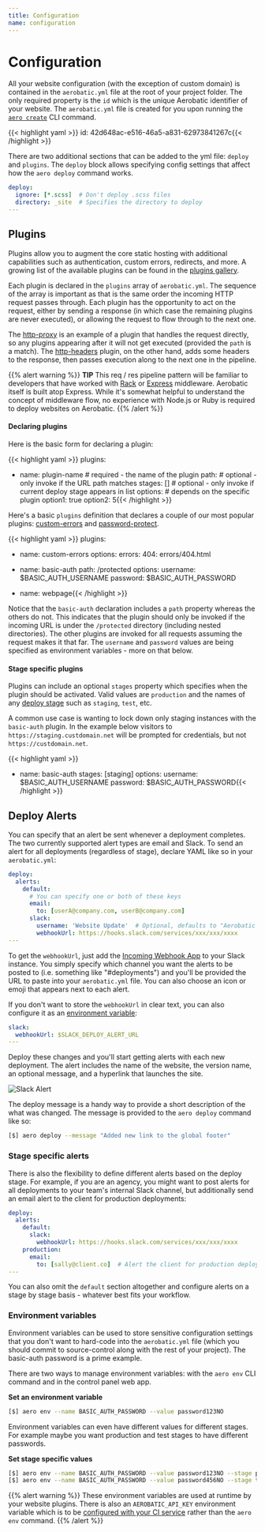 ```yaml
---
title: Configuration
name: configuration
---
```


# Configuration

All your website configuration (with the exception of custom domain) is contained in the `aerobatic.yml` file at the root of your project folder. The only required property is the `id` which is the unique Aerobatic identifier of your website. The `aerobatic.yml` file is created for you upon running the [`aero create`](/docs/cli#create) CLI command.

{{< highlight yaml >}}
id: 42d648ac-e516-46a5-a831-62973841267c{{< /highlight >}}

There are two additional sections that can be added to the yml file: `deploy` and `plugins`. The `deploy` block allows specifying config settings that affect how the `aero deploy` command works.

~~~yaml
deploy:
  ignore: [*.scss]  # Don't deploy .scss files
  directory: _site  # Specifies the directory to deploy
---
~~~

## Plugins

Plugins allow you to augment the core static hosting with additional capabilities such as authentication, custom errors, redirects, and more. A growing list of the available plugins can be found in the [plugins gallery](/docs/plugins/).

Each plugin is declared in the `plugins` array of `aerobatic.yml`. The sequence of the array is important as that is the same order the incoming HTTP request passes through. Each plugin has the opportunity to act on the request, either by sending a response (in which case the remaining plugins are never executed), or allowing the request to flow through to the next one.

The [http-proxy](/docs/plugins/http-proxy) is an example of a plugin that handles the request directly, so any plugins appearing after it will not get executed (provided the `path` is a match). The [http-headers](/docs/plugins/http-headers) plugin, on the other hand, adds some headers to the response, then passes execution along to the next one in the pipeline.

{{% alert warning %}}
**TIP** This req / res pipeline pattern will be familiar to developers that have worked with [Rack](http://rack.github.io/) or [Express](http://expressjs.com/en/guide/using-middleware.html) middleware. Aerobatic itself is built atop Express. While it's somewhat helpful to understand the concept of middleware flow, no experience with Node.js or Ruby is required to deploy websites on Aerobatic.
{{% /alert %}}

#### Declaring plugins

Here is the basic form for declaring a plugin:

{{< highlight yaml >}}
plugins:
  - name: plugin-name    # required - the name of the plugin
    path:                # optional - only invoke if the URL path matches
    stages: []           # optional - only invoke if current deploy stage appears in list
    options:             # depends on the specific plugin
      option1: true
      option2: 5{{< /highlight >}}

Here's a basic `plugins` definition that declares a couple of our most popular plugins: [custom-errors](/docs/plugins/custom-errors/) and [password-protect](/docs/plugins/password-protect/).

{{< highlight yaml >}}
plugins:
  - name: custom-errors
    options:
      errors:
        404: errors/404.html

  - name: basic-auth
    path: /protected
    options:
      username: $BASIC_AUTH_USERNAME
      password: $BASIC_AUTH_PASSWORD

  - name: webpage{{< /highlight >}}

Notice that the `basic-auth` declaration includes a `path` property whereas the others do not. This indicates that the plugin should only be invoked if the incoming URL is under the `/protected` directory (including nested directories). The other plugins are invoked for all requests assuming the request makes it that far. The `username` and `password` values are being specified as environment variables - more on that below.

#### Stage specific plugins

Plugins can include an optional `stages` property which specifies when the plugin should be activated. Valid values are `production` and the names of any [deploy stage](/docs/overview#deploy-stages) such as `staging`, `test`, etc.

A common use case is wanting to lock down only staging instances with the `basic-auth` plugin. In the example below visitors to `https://staging.custdomain.net` will be prompted for credentials, but not `https://custdomain.net`.

{{< highlight yaml >}}
- name: basic-auth
  stages: [staging]
  options:
    username: $BASIC_AUTH_USERNAME
    password: $BASIC_AUTH_PASSWORD{{< /highlight >}}

## Deploy Alerts

You can specify that an alert be sent whenever a deployment completes. The two currently supported alert types are email and Slack. To send an alert for all deployments (regardless of stage), declare YAML like so in your `aerobatic.yml`:

~~~yaml
deploy:
  alerts:
    default:
      # You can specify one or both of these keys
      email:
        to: [userA@company.com, userB@company.com]
      slack:
        username: 'Website Update'  # Optional, defaults to "Aerobatic Deploys"
        webhookUrl: https://hooks.slack.com/services/xxx/xxx/xxxx
---
~~~

To get the `webhookUrl`, just add the [Incoming Webhook App](https://slack.com/apps/A0F7XDUAZ-incoming-webhooks) to your Slack instance. You simply specify which channel you want the alerts to be posted to (i.e. something like "#deployments") and you'll be provided the URL to paste into your `aerobatic.yml` file. You can also choose an icon or emoji that appears next to each alert.

If you don't want to store the `webhookUrl` in clear text, you can also configure it as an [environment variable](/docs/configuration/#environment-variables):

~~~yaml
slack:
  webhookUrl: $SLACK_DEPLOY_ALERT_URL
---
~~~

Deploy these changes and you'll start getting alerts with each new deployment. The alert includes the name of the website, the version name, an optional message, and a hyperlink that launches the site.

![Slack Alert](/img/slack-deploy-alert.png)

The deploy message is a handy way to provide a short description of the what was changed. The message is provided to the `aero deploy` command like so:

~~~sh
[$] aero deploy --message "Added new link to the global footer"
~~~

### Stage specific alerts

There is also the flexibility to define different alerts based on the deploy stage. For example, if you are an agency, you might want to post alerts for all deployments to your team's internal Slack channel, but additionally send an email alert to the client for production deployments:

~~~yaml
deploy:
  alerts:
    default:
      slack:
        webhookUrl: https://hooks.slack.com/services/xxx/xxx/xxxx
    production:
      email:
        to: [sally@client.co]  # Alert the client for production deployments
---
~~~

You can also omit the `default` section altogether and configure alerts on a stage by stage basis - whatever best fits your workflow.

### Environment variables

Environment variables can be used to store sensitive configuration settings that you don't want to hard-code into the `aerobatic.yml` file (which you should commit to source-control along with the rest of your project). The basic-auth password is a prime example.

There are two ways to manage environment variables: with the `aero env` CLI command and in the control panel web app.

**Set an environment variable**
~~~sh
[$] aero env --name BASIC_AUTH_PASSWORD --value password123NO
~~~

Environment variables can even have different values for different stages. For example maybe you want production and test stages to have different passwords.

**Set stage specific values**
~~~sh
[$] aero env --name BASIC_AUTH_PASSWORD --value password123NO --stage production
[$] aero env --name BASIC_AUTH_PASSWORD --value password456NO --stage test
~~~

{{% alert warning %}}
These environment variables are used at runtime by your website plugins. There is also an `AEROBATIC_API_KEY` environment variable which is to be [configured with your CI service](/docs/continuous-deployment#aerobatic-apikey) rather than the `aero env` command.
{{% /alert %}}
